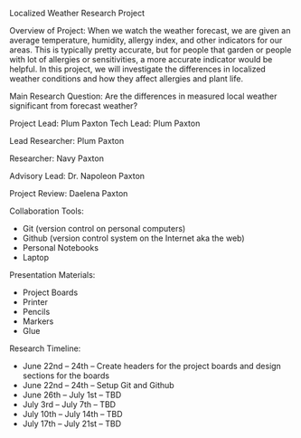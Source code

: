 Localized Weather Research Project

Overview of Project:
When we watch the weather forecast, we are given an average temperature, humidity, allergy index, and other indicators for our areas. This is typically pretty accurate, but for people that garden or people with lot of allergies or sensitivities, a more accurate indicator would be helpful. In this project, we will investigate the differences in localized weather conditions and how they affect allergies and plant life.
 
Main Research Question:
Are the differences in measured local weather significant from forecast weather?

Project Lead: Plum Paxton
Tech Lead: Plum Paxton

Lead Researcher: Plum Paxton

Researcher: Navy Paxton

Advisory Lead: Dr. Napoleon Paxton

Project Review: Daelena Paxton

Collaboration Tools: 
- Git (version control on personal computers)
- Github (version control system on the Internet aka the web)
- Personal Notebooks
- Laptop

Presentation Materials:
- Project Boards
- Printer
- Pencils
- Markers
- Glue 


Research Timeline:
- June 22nd – 24th – Create headers for the project boards and design sections for the boards
- June 22nd – 24th – Setup Git and Github
- June 26th – July 1st – TBD
- July 3rd – July 7th – TBD
- July 10th – July 14th – TBD
- July 17th – July 21st – TBD

